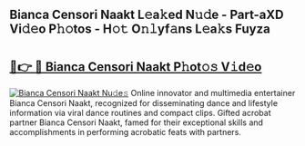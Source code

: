 ## Bianca Censori Naakt L𝚎a𝚔ed N𝚞𝚍e - Part-aXD Vi𝚍𝚎o P𝚑𝚘tos - H𝚘𝚝 O𝚗𝚕yf𝚊ns L𝚎a𝚔s Fuyza

# <h2><a href="http://kf60mdf.oniu.top/?m=Bianca+Censori+Naakt">🔗👉 🔴 Bianca Censori Naakt P𝚑ot𝚘𝚜 V𝚒d𝚎o</a></h2>

[![Bianca Censori Naakt Nu𝚍e𝚜](https://i.imgur.com/0qMVB7G.gif)](http://kf60mdf.oniu.top/?m=Bianca+Censori+Naakt)
Online innovator and multimedia entertainer Bianca Censori Naakt, recognized for disseminating dance and lifestyle information via viral dance routines and compact clips. Gifted acrobat partner Bianca Censori Naakt, famed for their exceptional skills and accomplishments in performing acrobatic feats with partners.  
